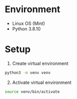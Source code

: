 # Environment

- Linux OS (Mint)
- Python 3.8.10

# Setup

1. Create virtual environment

```bash
python3 -m venv venv
```

2. Activate virtual environment

```bash
source venv/bin/activate
```

